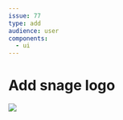 ```yaml
---
issue: 77
type: add
audience: user
components:
  - ui
---
```

# Add snage logo

![](https://snage.dev/logo-text.png)
